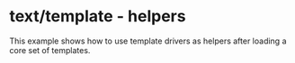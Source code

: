 # text/template - helpers

This example shows how to use template drivers as helpers after loading a core set of templates.
